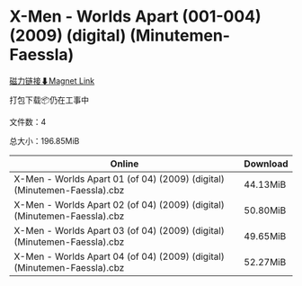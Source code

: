 # X-Men - Worlds Apart (001-004) (2009) (digital) (Minutemen-Faessla)

[磁力链接⬇Magnet Link](magnet:?xt=urn:btih:874b23db4c649c1062946b5abd6e9492c5aaae75&dn=X-Men%20-%20Worlds%20Apart%20%28001-004%29%20%282009%29%20%28digital%29%20%28Minutemen-Faessla%29)

打包下载📦仍在工事中

文件数：4

总大小：196.85MiB

Online | Download
--- | ---
X-Men - Worlds Apart 01 (of 04) (2009) (digital) (Minutemen-Faessla).cbz | 44.13MiB
X-Men - Worlds Apart 02 (of 04) (2009) (digital) (Minutemen-Faessla).cbz | 50.80MiB
X-Men - Worlds Apart 03 (of 04) (2009) (digital) (Minutemen-Faessla).cbz | 49.65MiB
X-Men - Worlds Apart 04 (of 04) (2009) (digital) (Minutemen-Faessla).cbz | 52.27MiB
